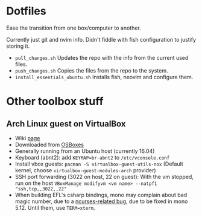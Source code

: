 
# Dotfiles

Ease the transition from one box/computer to another.

Currently just git and nvim info. Didn't fiddle with fish configuration to justify storing it.

* `pull_changes.sh` Updates the repo with the info from the current used files.
* `push_changes.sh` Copies the files from the repo to the system.
* `install_essentials_ubuntu.sh` Installs fish, neovim and configure them.

# Other toolbox stuff

## Arch Linux guest on VirtualBox

* Wiki [page](https://wiki.archlinux.org/index.php/VirtualBox#Install_the_Guest_Additions)
* Downloaded from [OSBoxes](https://www.osboxes.org/arch-linux/#arch-linux-201708-info)
* Generally running from an Ubuntu host (currently 16.04)
* Keyboard (abnt2): add `KEYMAP=br-abnt2` to `/etc/vconsole.conf`
* Install vbox guests: `pacman -S virtualbox-guest-utils-nox` (Default kernel, choose `virtualbox-guest-modules-arch` provider)
* SSH port forwarding (3022 on host, 22 on guest): With the vm stopped, run on the host `VBoxManage modifyvm <vm name> --natpf1 "ssh,tcp,,3022,,22"`
* When building EFL's csharp bindings, mono may complain about bad magic number, due to a [ncurses-related bug](https://github.com/mono/mono/issues/6752),
  due to be fixed in mono 5.12. Until them, use `TERM=xterm`.

